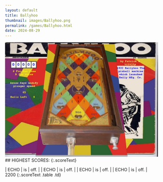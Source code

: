 ```yaml
---
layout: default
title: Ballyhoo
thumbnail: images/Ballyhoo.png
permalink: /games/Ballyhoo.html
date: 2024-08-29
---
```


<img src="../images/Ballyhoo.png" class="gameThumbnail img-fluid mx-auto align-middle">
## HIGHEST SCORES:
{:.scoreText}

| ECHO | is | off. | 
| ECHO | is | off. | 
| ECHO | is | off. | 
| ECHO | is | off. | 
2200 
{:.scoreText .table .td}
